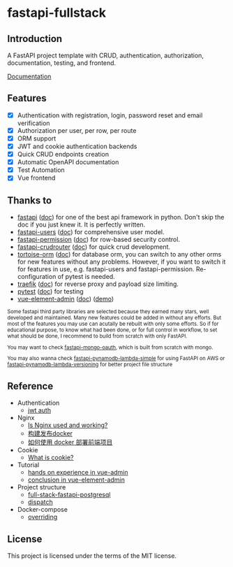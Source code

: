 # fastapi-fullstack

## Introduction

A FastAPI project template with CRUD, authentication, authorization, documentation, testing, and frontend.

[Documentation](https://benlau6.github.io/fastapi-fullstack)

## Features

- [X] Authentication with registration, login, password reset and email verification 
- [X] Authorization per user, per row, per route
- [X] ORM support
- [X] JWT and cookie authentication backends
- [X] Quick CRUD endpoints creation
- [X] Automatic OpenAPI documentation
- [X] Test Automation
- [X] Vue frontend

## Thanks to

- [fastapi](https://github.com/tiangolo/fastapi) ([doc](https://fastapi.tiangolo.com/)) for one of the best api framework in python. Don't skip the doc if you just knew it. It is perfectly written.
- [fastapi-users](https://github.com/frankie567/fastapi-users) ([doc](https://frankie567.github.io/fastapi-users/)) for comprehensive user model.
- [fastapi-permission](https://github.com/holgi/fastapi-permissions) ([doc](https://github.com/holgi/fastapi-permissions/blob/master/README.md)) for row-based security control.
- [fastapi-crudrouter](https://github.com/awtkns/fastapi-crudrouter) ([doc](https://fastapi-crudrouter.awtkns.com/)) for quick crud development.
- [tortoise-orm](https://github.com/tortoise/tortoise-orm) ([doc](https://tortoise-orm.readthedocs.io/en/latest/)) for database orm, you can switch to any other orms for new features without any problems. However, if you want to switch it for features in use, e.g. fastapi-users and fastapi-permission. Re-configuration of pytest is needed.
- [traefik](https://github.com/traefik/traefik) ([doc](https://doc.traefik.io/traefik/)) for reverse proxy and payload size limiting.
- [pytest](https://github.com/pytest-dev/pytest) ([doc](https://docs.pytest.org/)) for testing
- [vue-element-admin](https://github.com/PanJiaChen/vue-element-admin) ([doc](https://panjiachen.github.io/vue-element-admin-site/)) ([demo](https://panjiachen.github.io/vue-element-admin))

<small>

Some fastapi third party libraries are selected because they earned many stars, well developed and maintained. 
Many new features could be added in without any efforts. But most of the features you may use can acutally be rebuilt with only some efforts. 
So if for educational purpose, to know what had been done, or for full control in workflow, to set what should be done, I recommend to build from scratch with only FastAPI. 

You may want to check [fastapi-mongo-oauth](https://github.com/benlau6/fastapi-mongo-oauth), which is built from scratch with mongo.

You may also wanna check [fastapi-pynamodb-lambda-simple](https://github.com/benlau6/fastapi-pynamodb-lambda-simple.git) for using FastAPI on AWS or [fastapi-pynamodb-lambda-versioning](https://github.com/benlau6/fastapi-pynamodb-lambda-versioning) for better project file structure

</small>

## Reference

- Authentication
    - [jwt auth](https://segmentfault.com/a/1190000023185139)
- Nginx
    - [Is Nginx used and working?](https://github.com/tiangolo/full-stack-fastapi-postgresql/issues/401)
    - [构建发布docker](https://github.com/PanJiaChen/vue-element-admin/issues/592)
    - [如何使用 docker 部署前端项目](https://shanyue.tech/frontend-engineering/docker.html)
- Cookie
    - [What is cookie?](https://shubo.io/cookies/)
- Tutorial
    - [hands on experience in vue-admin](https://juejin.cn/post/6844903840626507784)
    - [conclusion in vue-element-admin](https://www.gushiciku.cn/pl/pw8i/zh-tw)
- Project structure
    - [full-stack-fastapi-postgresql](https://github.com/tiangolo/full-stack-fastapi-postgresql/tree/master/%7B%7Bcookiecutter.project_slug%7D%7D/frontend)
    - [dispatch](https://github.com/Netflix/dispatch)
- Docker-compose
    - [overriding](https://docs.docker.com/compose/extends/#adding-and-overriding-configuration)

## License

This project is licensed under the terms of the MIT license.
